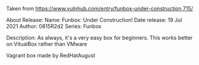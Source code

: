 Taken from https://www.vulnhub.com/entry/funbox-under-construction,715/ 

About Release:
    Name: Funbox: Under Construction!
    Date release: 19 Jul 2021
    Author: 0815R2d2
    Series: Funbox

Description:
    As always, it's a very easy box for beginners.
    This works better on VitualBox rather than VMware 

Vagrant box made by RedHatAugust
